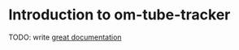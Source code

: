 # Introduction to om-tube-tracker

TODO: write [great documentation](http://jacobian.org/writing/great-documentation/what-to-write/)

